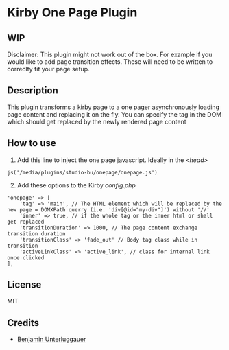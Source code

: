 # Kirby One Page Plugin

## WIP

Disclaimer: This plugin might not work out of the box. For example if you would like to add page transition effects. These will need to be written to correclty fit your page setup.

## Description

This plugin transforms a kirby page to a one pager asynchronously loading page content and replacing it on the fly. You can specify the tag in the DOM which should get replaced by the newly rendered page content 

## How to use

1. Add this line to inject the one page javascript. Ideally in the *\<head\>*

```
js('/media/plugins/studio-bu/onepage/onepage.js')
```

2. Add these options to the Kirby *config.php*

```
'onepage' => [
    'tag' => 'main', // The HTML element which will be replaced by the new page = DOMXPath querry (i.e. 'div[@id="my-div"]') without '//'
    'inner' => true, // if the whole tag or the inner html or shall get replaced
    'transitionDuration' => 1000, // The page content exchange transition duration
    'transitionClass' => 'fade_out' // Body tag class while in transition
    'activeLinkClass' => 'active_link', // class for internal link once clicked
],
```

## License

MIT

## Credits

- [Benjamin Unterluggauer](leuys.com)
